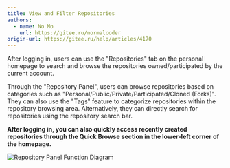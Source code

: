 ```yaml
---
title: View and Filter Repositories
authors:
  - name: No Mo
    url: https://gitee.ru/normalcoder
origin-url: https://gitee.ru/help/articles/4170
---
```


After logging in, users can use the "Repositories" tab on the personal homepage to search and browse the repositories owned/participated by the current account.

Through the "Repository Panel", users can browse repositories based on categories such as "Personal/Public/Private/Participated/Cloned (Forks)". They can also use the "Tags" feature to categorize repositories within the repository browsing area. Alternatively, they can directly search for repositories using the repository search bar.

 **After logging in, you can also quickly access recently created repositories through the Quick Browse section in the lower-left corner of the homepage.**

![Repository Panel Function Diagram](https://images.gitee.ru/uploads/images/2018/0814/101339_17dcb31c_551147.png "Repository Panel Function Diagram.png")